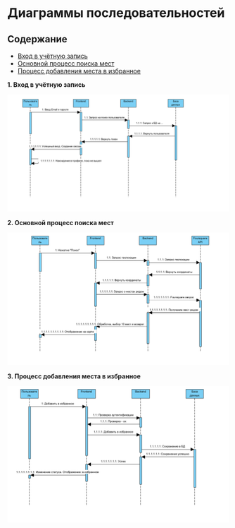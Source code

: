# Диаграммы последовательностей

## Содержание

- [Вход в учётную запись](#1-вход-в-учётную-запись)
- [Основной процесс поиска мест](#2-основной-процесс-поиска-мест)
- [Процесс добавления места в избранное](#3-процесс-добавления-места-в-избранное)


**1. Вход в учётную запись** 

![Диаграмма Последовательностей1](../images/EventSequence.png)

**2. Основной процесс поиска мест**

![Диаграмма Последовательностей2](../images/SearchSequence.png)

**3. Процесс добавления места в избранное**

![Диаграмма Последовательностей3](../images/LikeSequence.png)